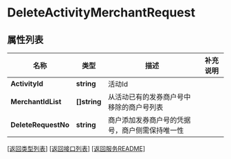 # DeleteActivityMerchantRequest

## 属性列表

名称 | 类型 | 描述 | 补充说明
------------ | ------------- | ------------- | -------------
**ActivityId** | **string** | 活动Id | 
**MerchantIdList** | **[]string** | 从活动已有的发券商户号中移除的商户号列表 | 
**DeleteRequestNo** | **string** | 商户添加发券商户号的凭据号，商户侧需保持唯一性 | 

[\[返回类型列表\]](README.md#类型列表)
[\[返回接口列表\]](README.md#接口列表)
[\[返回服务README\]](README.md)


